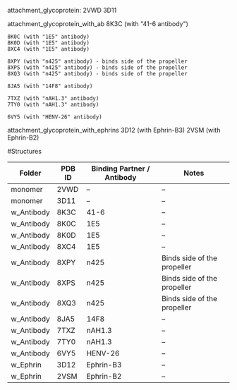 attachment_glycoprotein:
    2VWD
    3D11

attachment_glycoprotein_with_ab
    8K3C (with "41-6 antibody")

    8K0C (with "1E5" antibody)
    8K0D (with "1E5" antibody)
    8XC4 (with "1E5" antibody)

    8XPY (with "n425" antibody) - binds side of the propeller
    8XPS (with "n425" antibody) - binds side of the propeller   
    8XQ3 (with "n425" antibody) - binds side of the propeller   

    8JA5 (with "14F8" antibody) 

    7TXZ (with "nAH1.3" antibody) 
    7TY0 (with "nAH1.3" antibody) 

    6VY5 (with "HENV-26" antibody) 

attachment_glycoprotein_with_ephrins
    3D12 (with Ephrin-B3)
    2VSM (with Ephrin-B2)

#Structures

| Folder | PDB ID | Binding Partner / Antibody | Notes |
|-----------|--------|-----------------------------|--------|
|monomer| 2VWD | – | – |
|monomer| 3D11 | – | – |
|w_Antibody | 8K3C | 41-6 | – |
|w_Antibody | 8K0C | 1E5 | – |
|w_Antibody | 8K0D | 1E5 | – |
|w_Antibody | 8XC4 | 1E5 | – |
|w_Antibody | 8XPY | n425 | Binds side of the propeller |
|w_Antibody | 8XPS | n425 | Binds side of the propeller |
|w_Antibody | 8XQ3 | n425 | Binds side of the propeller |
|w_Antibody | 8JA5 | 14F8 | – |
|w_Antibody | 7TXZ | nAH1.3 | – |
|w_Antibody | 7TY0 | nAH1.3 | – |
|w_Antibody | 6VY5 | HENV-26 | – |
|w_Ephrin | 3D12 | Ephrin-B3 | – |
|w_Ephrin | 2VSM | Ephrin-B2 | – |
